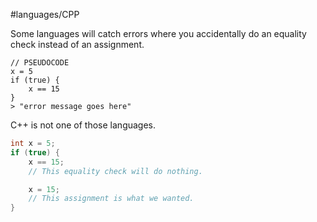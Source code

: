 #languages/CPP 

Some languages will catch errors where you accidentally do an equality check instead of an assignment.

```
// PSEUDOCODE
x = 5
if (true) {
	x == 15
}
> "error message goes here"
```

C++ is not one of those languages.

```c++
int x = 5;
if (true) {
	x == 15;
	// This equality check will do nothing.

	x = 15;
	// This assignment is what we wanted.
}
```